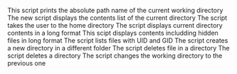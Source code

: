 This script prints the absolute path name of the current working directory
The new script displays the contents list of the current directory
The script takes the user to the home directory
The script displays current directory contents in a long format
This scipt displays contents includding hidden files in long format
The script lists files with UID and GID
The script creates a new directory in a different folder
The script deletes file in a directory
The script deletes a directory
The script changes the working directory to the previous one
